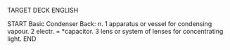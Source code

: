 TARGET DECK
ENGLISH

START
Basic
Condenser
Back: n. 1 apparatus or vessel for condensing vapour. 2 electr. = *capacitor. 3 lens or system of lenses for concentrating light.
END
